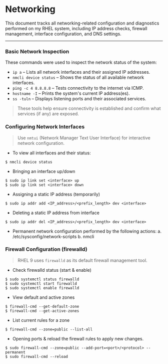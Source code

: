 # Networking

This document tracks all networking-related configuration and diagnostics performed on my 
RHEL system, including IP address checks, firewall management, interface configuration, 
and DNS settings.


------------------------------------------------------------------------------------------

### Basic Network Inspection

These commands were used to inspect the network status of the system:

- `ip a` – Lists all network interfaces and their assigned IP addresses.
- `nmcli device status` – Shows the status of all available network interfaces.
- `ping -c 4 8.8.8.8` – Tests connectivity to the internet via ICMP.
- `hostname -I` – Prints the system's current IP address(es).
- `ss -tuln` – Displays listening ports and their associated services.

> These tools help ensure connectivity is established and confirm what services (if any) are exposed.


### Configuring Network Interfaces

> Use `nmtui` (Network Manager Text User Interface) for interactive network configuration.

- To view all interfaces and their status:
```
$ nmcli device status
```
- Bringing an interface up/down
```
$ sudo ip link set <interface> up
$ sudo ip link set <interface> down
```
- Assigning a static IP address (temporarily)
```
$ sudo ip addr add <IP_address>/<prefix_length> dev <interface>
```
- Deleting a static IP address from interface
```
$ sudo ip addr del <IP_address>/<prefix_length> dev <interface>
```
- Permanent network configuration performed by the following actions:
        a. /etc/sysconfig/network-scripts
        b. nmcli

### Firewall Configuration (firewalld)

> RHEL 9 uses `firewalld` as its default firewall management tool.

- Check firewalld status (start & enable)
```
$ sudo systemctl status firewalld
$ sudo systemctl start firewalld
$ sudo systemctl enable firewalld
```
- View default and active zones
```
$ firewall-cmd --get-default-zone
$ firewall-cmd --get-active-zones
```
- List current rules for a zone
```
$ firewall-cmd --zone=public --list-all
```
- Opening ports & reload the firewall rules to apply new changes.
```
$ sudo firewall-cmd --zone=public --add-port=<port>/<protocol> --permanent
$ sudo firewall-cmd --reload
```
